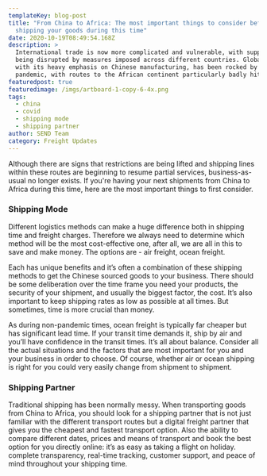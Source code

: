 ```yaml
---
templateKey: blog-post
title: "From China to Africa: The most important things to consider before
  shipping your goods during this time"
date: 2020-10-19T08:49:54.168Z
description: >
  International trade is now more complicated and vulnerable, with supply chains
  being disrupted by measures imposed across different countries. Global trade,
  with its heavy emphasis on Chinese manufacturing, has been rocked by the
  pandemic, with routes to the African continent particularly badly hit.
featuredpost: true
featuredimage: /imgs/artboard-1-copy-6-4x.png
tags:
  - china
  - covid
  - shipping mode
  - shipping partner
author: SEND Team
category: Freight Updates
---
```


<!--StartFragment-->

Although there are signs that restrictions are being lifted and shipping lines within these routes are beginning to resume partial services, business-as-usual no longer exists. If you're having your next shipments from China to Africa during this time, here are the most important things to first consider.

### **Shipping Mode**

Different logistics methods can make a huge difference both in shipping time and freight charges. Therefore we always need to determine which method will be the most cost-effective one, after all, we are all in this to save and make money. The options are - air freight, ocean freight.

Each has unique benefits and it’s often a combination of these shipping methods to get the Chinese sourced goods to your business. There should be some deliberation over the time frame you need your products, the security of your shipment, and usually the biggest factor, the cost. It’s also important to keep shipping rates as low as possible at all times. But sometimes, time is more crucial than money.

As during non-pandemic times, ocean freight is typically far cheaper but has significant lead time. If your transit time demands it, ship by air and you’ll have confidence in the transit times. It’s all about balance. Consider all the actual situations and the factors that are most important for you and your business in order to choose. Of course, whether air or ocean shipping is right for you could very easily change from shipment to shipment.

### **Shipping Partner**

Traditional shipping has been normally messy. When transporting goods from China to Africa, you should look for a shipping partner that is not just familiar with the different transport routes but a digital freight partner that gives you the cheapest and fastest transport option. Also the ability to compare different dates, prices and means of transport and book the best option for you directly online: it’s as easy as taking a flight on holiday. complete transparency, real-time tracking, customer support, and peace of mind throughout your shipping time.

<!--EndFragment-->
